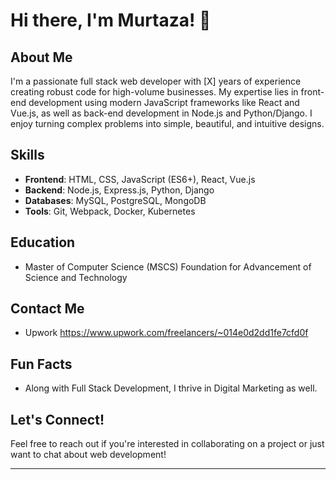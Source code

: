 # Hi there, I'm Murtaza! 👋

## About Me
I'm a passionate full stack web developer with [X] years of experience creating robust code for high-volume businesses. My expertise lies in front-end development using modern JavaScript frameworks like React and Vue.js, as well as back-end development in Node.js and Python/Django. I enjoy turning complex problems into simple, beautiful, and intuitive designs.

## Skills
- **Frontend**: HTML, CSS, JavaScript (ES6+), React, Vue.js
- **Backend**: Node.js, Express.js, Python, Django
- **Databases**: MySQL, PostgreSQL, MongoDB
- **Tools**: Git, Webpack, Docker, Kubernetes



## Education
- Master of Computer Science (MSCS) Foundation for Advancement of Science and Technology

## Contact Me
- Upwork https://www.upwork.com/freelancers/~014e0d2dd1fe7cfd0f

## Fun Facts
- Along with Full Stack Development, I thrive in Digital Marketing as well.

## Let's Connect!
Feel free to reach out if you're interested in collaborating on a project or just want to chat about web development!

---
